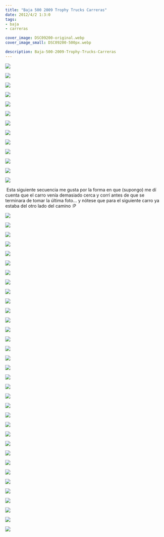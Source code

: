 ```yaml
---
title: "Baja 500 2009 Trophy Trucks Carreras"
date: 2012/4/2 1:3:0
tags: 
- baja
- carreras

cover_image: DSC09200-original.webp
cover_image_small: DSC09200-500px.webp

description: Baja-500-2009-Trophy-Trucks-Carreras
---
```



[![](DSC09200-800px.webp)](DSC09200-original.webp)

  

[![](DSC09201-800px.webp)](DSC09201-original.webp)

  

[![](DSC09202-800px.webp)](DSC09202-original.webp)

  

[![](DSC09203-800px.webp)](DSC09203-original.webp)

  

[![](DSC09205-800px.webp)](DSC09205-original.webp)

  

[![](DSC09206-800px.webp)](DSC09206-original.webp)

  

[![](DSC09207-800px.webp)](DSC09207-original.webp)

  

[![](DSC09208-800px.webp)](DSC09208-original.webp)

  

[![](DSC09210-800px.webp)](DSC09210-original.webp)

  

[![](DSC09214-800px.webp)](DSC09214-original.webp)

  

[![](DSC09217-800px.webp)](DSC09217-original.webp)

  

[![](DSC09219-800px.webp)](DSC09219-original.webp)

  

[![](DSC09222-800px.webp)](DSC09222-original.webp)

 Esta siguiente secuencia me gusta por la forma en que (supongo) me dí cuenta que el carro venía demasiado cerca y corrí antes de que se terminara de tomar la última foto... y nótese que para el siguiente carro ya estaba del otro lado del camino :P  

[![](DSC09225-800px.webp)](DSC09225-original.webp)

  

[![](DSC09226-800px.webp)](DSC09226-original.webp)

  

[![](DSC09227-800px.webp)](DSC09227-original.webp)

  

[![](DSC09228-800px.webp)](DSC09228-original.webp)

  

[![](DSC09229-800px.webp)](DSC09229-original.webp)

  

[![](DSC09230-800px.webp)](DSC09230-original.webp)

  

[![](DSC09231-800px.webp)](DSC09231-original.webp)

  

[![](DSC09232-800px.webp)](DSC09232-original.webp)

  

[![](DSC09233-800px.webp)](DSC09233-original.webp)

  

[![](DSC09234-800px.webp)](DSC09234-original.webp)

  

[![](DSC09235-800px.webp)](DSC09235-original.webp)

  

[![](DSC09242-800px.webp)](DSC09242-original.webp)

  

[![](DSC09243-800px.webp)](DSC09243-original.webp)

  

[![](DSC09244-800px.webp)](DSC09244-original.webp)

  

[![](DSC09245-800px.webp)](DSC09245-original.webp)

  

[![](DSC09246-800px.webp)](DSC09246-original.webp)

  

[![](DSC09247-800px.webp)](DSC09247-original.webp)

  

[![](DSC09248-800px.webp)](DSC09248-original.webp)

  

[![](DSC09249-800px.webp)](DSC09249-original.webp)

  

[![](DSC09250-800px.webp)](DSC09250-original.webp)

  

[![](DSC09251-800px.webp)](DSC09251-original.webp)

  

[![](DSC09256-800px.webp)](DSC09256-original.webp)

  

[![](DSC09257-800px.webp)](DSC09257-original.webp)

  

[![](DSC09258-800px.webp)](DSC09258-original.webp)

  

[![](DSC09259-800px.webp)](DSC09259-original.webp)

  

[![](DSC09266-800px.webp)](DSC09266-original.webp)

  

[![](DSC09267-800px.webp)](DSC09267-original.webp)

  

[![](DSC09273-800px.webp)](DSC09273-original.webp)

  

[![](DSC09274-800px.webp)](DSC09274-original.webp)

  

[![](DSC09275-800px.webp)](DSC09275-original.webp)

  

[![](DSC09304-800px.webp)](DSC09304-original.webp)

  

[![](DSC09305-800px.webp)](DSC09305-original.webp)

  

[![](DSC09306-800px.webp)](DSC09306-original.webp)

  

[![](DSC09327-800px.webp)](DSC09327-original.webp)
